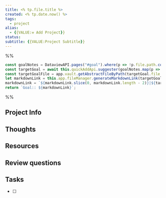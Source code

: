```yaml
---
title: <% tp.file.title %>
created: <% tp.date.now() %>
tags:
  - project
alias:
  - {{VALUE:⚒ Add Project}}
status: 
subtitle: {{VALUE:Project Subtitle}}
---
```

%%
```js quickadd
const goalNotes = DataviewAPI.pages("#goal").where(p => !p.file.path.contains("template")).values;
const targetGoal = await this.quickAddApi.suggester(goalNotes.map(p => p.file.name), goalNotes);
const targetGoalFile = app.vault.getAbstractFileByPath(targetGoal.file.path);
let markdownLink = this.app.fileManager.generateMarkdownLink(targetGoalFile, '');
markdownLink = `${markdownLink.slice(0, markdownLink.length - 2)}|${targetGoal.alias}${markdownLink.slice(markdownLink.length - 2)}`
return `Goal:: ${markdownLink}`;
```
%%

## Project Info

## Thoughts 

## Resources

## Review questions

## Tasks
- [ ] 